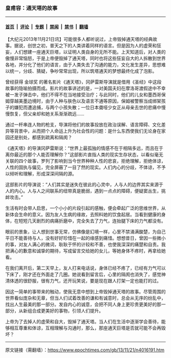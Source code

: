 ### 皇甫容：通天塔的故事

---

#### [首页](../../../..?n4016191) &nbsp;|&nbsp; [评论](../../../../../epoch-comment?n4016191) &nbsp;|&nbsp; [专题](../../../../../epoch-special?n4016191) &nbsp;|&nbsp; [禁闻](../../../../../epoch-news?n4016191) &nbsp;|&nbsp; [禁书](../../../../../books?n4016191) &nbsp;|&nbsp; [翻墙](https://github.com/gfw-breaker/nogfw/blob/master/README.md?n4016191)


<div class="post_content" id="artbody" itemprop="articleBody">
 <!-- article content begin -->
 <p>
  【大纪元2013年11月21日讯】可能很多人都听说过，上帝毁掉通天塔的经典故事。据说，创世之初，普天之下的人类讲着同样的语言。但是因为人的虚荣和狂妄，人们想建一座通天巨塔，以证明人类自身的无所不能。上天知道后，对人类的傲慢非常恼怒，于是上帝便毁掉了通天塔，同时也将这些狂妄自大的人拆散到世界各地，并分化了他们的语言，由于人类失去了沟通的能力，文化发生差异，思想难以统一，分歧、猜疑，争吵常常出现，所以筑塔通天的梦想最终化成了泡影。
 </p>
 <p>
  曾经获得
  <ok href="https://www.epochtimes.com/gb/tag/%E9%87%91%E7%90%83%E5%A5%96.html">
   金球奖
  </ok>
  的著名影片《通天塔》，冈萨雷斯导演就是借用《圣经》中这段故事的隐喻拍摄而成。影片的故事讲述的是，一对美国夫妇在摩洛哥渡假途中不幸被一发子弹击中，他们不得不在当地接受治疗；与此同时，他们的儿女和墨西哥保姆穿越美墨边境时，由于人种与肤色以及语言不通等原因，保姆被警察当成绑架孩子的嫌犯而遭追捕，与两个小孩失散；一位日本聋哑少女正从母亲去世的悲痛中慢慢恢复，但父亲却和她关系渐渐疏远……
 </p>
 <p>
  通过一杆串连人物的枪支，导演将他们的故事投放在政治误解、语言障碍、文化差异等背景中，从而把个人命运上升为社会性的问题：是什么东西使我们无论身在家园还是别处，都感到疏离和隔阂？
 </p>
 <p>
  《通天塔》的导演冈萨雷斯说：“世界上最孤独的情感不在于相隔多远，而且在于离你最近的那个人能否理解你？”这部影片直指人类的现实生存状态，以看似毫无关联的四个故事，罗列了影响到当今世界种种人性的悲哀，拒绝理解，拒绝体谅，人性的固执与偏见，完全屏蔽了一目了然的现实。人们内心的分歧，不体谅，不予以倾听和理解，形成深深间隔的源。
 </p>
 <p>
  这部影片的导演说：“人们其实是迷失在彼此的心灵中，人与人的边界其实来源于人的内心。人与人之间联系的纽带真是脆弱，遇到一点点的障碍，便疑窦丛生，挑衅攻击。”
 </p>
 <p>
  生活有时会带人启思，一个小小的片段引起的感触，便会牵起广泛的思维世界，从新体会生命的意义。因为友人生病的缘故，去照料她的饮食起居。当看到健康的身体，在短短几天剧烈的病痛折磨中，完全失去了力气，连抬腿下床的力气都没有。
 </p>
 <p>
  眼前的景象，让人想到世事无常，仿佛像是幻境一样，心里不禁涌满酸楚，为自己平日不能善待与人，没有好好珍惜在一起的缘感到痛惜。想想昔日，曾因一些微小的事，对友人满心的微词，耿耿于怀的计较和不善，也使我深深的痛楚和自责。我把满心的歉意和诚挚的期待，写成留言交给她的女儿，等她身体不疼时，再拿给她看。
 </p>
 <p>
  在我们离开后，第二天早上，友人打来电话说，身体已经不疼了，已经有力气可以下床了，刚才还在外面走了几圈。她说看到留言后，心里的隔阂也消失了，感觉神清体透的很舒服，很有力气，还开玩笑说，要是现在跟人打架一定也能打的过。
 </p>
 <p>
  因这一简单的事带来的触动，使我无意中想到上帝毁掉通天塔的故事。尽管周围的世界看似庞杂和无章，但当人们试着改善的谦和有诚意时，总会从无序的纷乱中，找出人生最美的那一部分。发自内心的诚意，会把不同人身上更珍贵更美好的那一部分，从新组合成更美好的事物，引领人们提升。
 </p>
 <p>
  上帝为了去掉人的虚荣和自大，毁掉了通天塔。当人们在生活中逐渐学会善待，能够相互尊重和体谅，互相理解与沟通时，那么，那座通天巨塔是否就可能不会再毁坏？
 </p>
 <!-- article content end -->
 <div id="below_article_ad">
 </div>
</div>


---

原文链接（需翻墙）：https://www.epochtimes.com/gb/13/11/21/n4016191.htm